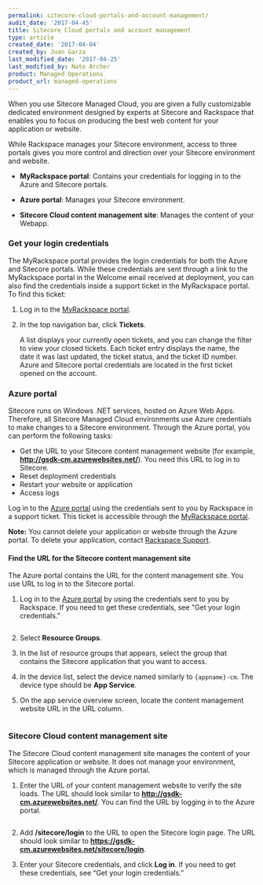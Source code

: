 ```yaml
---
permalink: sitecore-cloud-portals-and-account-management/
audit_date: '2017-04-45'
title: Sitecore Cloud portals and account management
type: article
created_date: '2017-04-04'
created_by: Juan Garza
last_modified_date: '2017-04-25'
last_modified_by: Nate Archer
product: Managed Operations
product_url: managed-operations
---
```


When you use Sitecore Managed Cloud, you are given a fully customizable dedicated environment designed by experts at Sitecore and Rackspace that enables you to focus on producing the best web content for your application or website.

While Rackspace manages your Sitecore environment, access to three portals gives you more control and direction over your Sitecore environment and website.

- **MyRackspace portal**: Contains your credentials for logging in to the Azure and Sitecore portals.

- **Azure portal**: Manages your Sitecore environment.

- **Sitecore Cloud content management site**: Manages the content of your Webapp.

### Get your login credentials

The MyRackspace portal provides the login credentials for both the Azure and Sitecore portals. While these credentials are sent through a link to the MyRackspace portal in the Welcome email received at deployment, you can also find the credentials inside a support ticket in the MyRackspace portal. To find this ticket:

1. Log in to the [MyRackspace portal](https://my.rackspace.com/portal/).

2. In the top navigation bar, click **Tickets**.

    A list displays your currently open tickets, and you can change the filter to view your closed tickets. Each ticket entry displays the name, the date it was last updated, the ticket status, and the ticket ID number. Azure and Sitecore portal credentials are located in the first ticket opened on the account.

### Azure portal

Sitecore runs on Windows .NET services, hosted on Azure Web Apps. Therefore, all Sitecore Managed Cloud environments use Azure credentials to make changes to a Sitecore environment. Through the Azure portal, you can perform the following tasks:

- Get the URL to your Sitecore content management website (for example,  **http://gsdk-cm.azurewebsites.net/**). You need this URL to log in to Sitecore.
- Reset deployment credentials
- Restart your website or application
- Access logs

Log in to the [Azure portal](https://portal.azure.com/) using the credentials sent to you by Rackspace in a support ticket. This ticket is accessible through the [MyRackspace portal](https://my.rackspace.com/portal/).

**Note:** You cannot delete your application or website through the Azure portal. To delete your application, contact [Rackspace Support](https://www.rackspace.com/en-us/information/contactus).

#### Find the URL for the Sitecore content management site

The Azure portal contains the URL for the content management site. You use URL  to log in to the Sitecore portal.

1. Log in to the [Azure portal](https://portal.azure.com/) by using the credentials sent to you by Rackspace. If you need to get these credentials, see "Get your login credentials."

   <img src="{% asset_path managed-operations/sitecore-cloud-portals-and-account-management/azure-login.png %}" alt=""  />   

2. Select **Resource Groups**.

3. In the list of resource groups that appears, select the group that contains the Sitecore application that you want to access.

4. In the device list, select the device named similarly to `{appname}-cm`. The device type should be **App Service**.

5. On the app service overview screen, locate the content management website URL in the URL column.

   <img src="{% asset_path managed-operations/sitecore-cloud-portals-and-account-management/cm-azure-url.png %}" alt=""  />   


### Sitecore Cloud content management site

The Sitecore Cloud content management site manages the content of your Sitecore application or website. It does not manage your environment, which is managed through the Azure portal.

1. Enter the URL of your content management website to verify the site loads. The URL should look similar to **http://gsdk-cm.azurewebsites.net/**. You can find the URL by logging in to the Azure portal.

   <img src="{% asset_path managed-operations/sitecore-cloud-portals-and-account-management/sitecore-login.png %}" alt=""  />   

2. Add **/sitecore/login** to the URL to open the Sitecore login page. The URL should look similar to **https://gsdk-cm.azurewebsites.net/sitecore/login**.

3. Enter your Sitecore credentials, and click **Log in**. If you need to get these credentials, see “Get your login credentials.”
